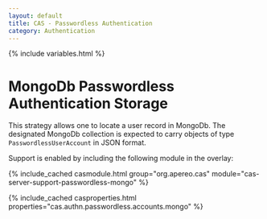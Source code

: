 ```yaml
---
layout: default
title: CAS - Passwordless Authentication
category: Authentication
---
```

{% include variables.html %}

# MongoDb Passwordless Authentication Storage

This strategy allows one to locate a user record in MongoDb. The designated MongoDb 
collection is expected to carry objects of type `PasswordlessUserAccount` in JSON format. 

Support is enabled by including the following module in the overlay:

{% include_cached casmodule.html group="org.apereo.cas" module="cas-server-support-passwordless-mongo" %}

{% include_cached casproperties.html properties="cas.authn.passwordless.accounts.mongo" %}
